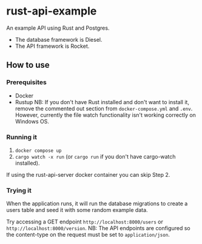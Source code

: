 # rust-api-example
An example API using Rust and Postgres.

- The database framework is Diesel.
- The API framework is Rocket.

## How to use

### Prerequisites
- Docker
- Rustup
NB: If you don't have Rust installed and don't want to install it, remove the commented out section
from `docker-compose.yml` and `.env`.  However, currently the file watch functionality isn't working
correctly on Windows OS.

### Running it

1. `docker compose up`
2. `cargo watch -x run` (or `cargo run` if you don't have cargo-watch installed).

If using the rust-api-server docker container you can skip Step 2.

### Trying it

When the application runs, it will run the database migrations to create a users table and seed it with
some random example data.

Try accessing a GET endpoint `http://localhost:8000/users` or `http://localhost:8000/version`.
NB: The API endpoints are configured so the content-type on the request must be set to `application/json`.
